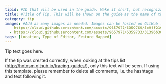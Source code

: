 ```yaml
---
tipid: #ID that will be used in the guide. Make it short, but recognizable.
title: #Title of Tip. This will be shown on the guide as the name of the tip.
category: tip
images: #Add as many images as needed. Images can be hosted on GitHub like below or a third party site like Flickr or Imgur.
  - https://cloud.githubusercontent.com/assets/9657971/6359769/5e94f216-bc43-11e4-8bf3-11fa9306acae.gif
  - https://cloud.githubusercontent.com/assets/9657971/6359733/31396b30-bc43-11e4-8780-c661dfc96d7c.png
tags: [Location, Type of Editor, Feature Mapped]
---
```


Tip text goes here. 

If the tip was created correctly, when looking at the tips list (http://hotosm.github.io/tracing-guides/), only this text will be seen. If using this template, please remember to delete all comments, i.e. the hashtags and text following it.
